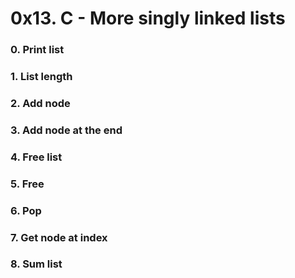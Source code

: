 # 0x13. C - More singly linked lists

### 0. Print list

### 1. List length

### 2. Add node

### 3. Add node at the end

### 4. Free list

### 5. Free

### 6. Pop

### 7. Get node at index

### 8. Sum list

